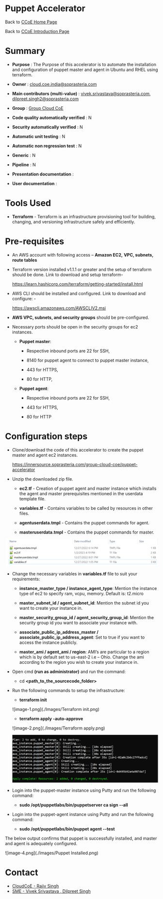# **Puppet Accelerator**

Back to  [CCoE Home Page](https://innersource.soprasteria.com/group-cloud-coe/introduction/wikis/home)

Back to  [CCoE Introduction Page](https://innersource.soprasteria.com/group-cloud-coe/introduction)

# **Summary**
     
* **Purpose** : The Purpose of this accelerator is to automate the installation and configuration of puppet master and agent in Ubuntu and RHEL using terraform.
     
* __Owner__ : cloud.coe.india@soprasteria.com
* __Main contributors (multi-value)__ : vivek.srivastava@soprasteria.com, dilpreet.singh2@soprasteria.com
     
* __Group__ :  [Group Cloud CoE](https://innersource.soprasteria.com/group-cloud-coe/introduction/wikis/home)
     
* __Code quality automatically verified__ : N

* __Security automatically verified__ : N

* __Automatic unit testing__ : N

* __Automatic non regression test__ : N

* __Generic__ : N

* __Pipeline__ : N

* __Presentation documentation__ : 

* __User documentation__ :

# **Tools Used**
     
* __Terraform__ - Terraform is an infrastructure provisioning tool for building, changing, and versioning infrastructure safely and efficiently.

# **Pre-requisites**
     
* An AWS account with following access –
	                  **Amazon EC2,**
	                  **VPC, subnets, route tables**
    
* Terraform version installed v1.1.1 or greater and the setup of terraform should be done. Link to download and setup terraform-
            
   https://learn.hashicorp.com/terraform/getting-started/install.html
    
* AWS CLI should be installed and configured. Link to download and configure: -

   https://awscli.amazonaws.com/AWSCLIV2.msi

* **AWS VPC, subnets, and security groups** should be pre-configured.

* Necessary ports should be open in the security groups for ec2 instances.

    * __Puppet master__:
        
        * Respective inbound ports are 22 for SSH,

	    * 8140 for puppet agent to connect to puppet master instance,

	    * 443 for HTTPS,

	    * 80 for HTTP,
            
    * __Puppet agent__:
            
        * Respective inbound ports are 22 for SSH, 
	    
        * 443 for HTTPS,
	                 
        * 80 for HTTP

# __Configuration steps__
   
* Clone/download the code of this accelerator to create the puppet master and agent ec2 instances.
  
  https://innersource.soprasteria.com/group-cloud-coe/puppet-accelerator

* Unzip the downloaded zip file.

 
    - __ec2.tf__ - Creation of puppet agent and master instance which installs the agent and master prerequisites mentioned in the userdata template file.

    - __variables.tf__ - Contains variables to be called by resources in other files.

    - __agentuserdata.tmpl__ - Contains the puppet commands for agent.

    - __masteruserdata.tmpl__ - Contains the puppet commands for master.

![image.png](./Images/DownloadedZIPfile.png)

* Change the necessary variables in **variables.tf** file to suit your requirements: 

    - **instance_master_type / instance_agent_type**: Mention the instance type of ec2 to specify ram, vcpu, memory. Default is: t2.micro

    -	**master_subnet_id / agent_subnet_id**: Mention the subnet id you want to create your instance in.

    -   **master_security_group_id / agent_security_group_id**: Mention the security group id you want to associate your instance with.

    - **associate_public_ip_address_master / associate_public_ip_address_agent**: Set to true if you want to access the instance publicly.

    -	**master_ami / agent_ami / region**: AMI’s are particular to a region which is by default set to us-east-2 i.e – Ohio. Change the ami according to the region you wish to create your instance in.

* Open cmd **(run as administrator)** and run the command: 

    - cd **<path_to_the_sourcecode_folder>**

* Run the following commands to setup the infrastructure: 

    - **terraform init**

     ![image-1.png](./Images/Terraform init.png)

    - **terraform apply -auto-approve**

     ![image-2.png](./Images/Terraform apply.png)

     ![image-3.png](./Images/ApplyComplete.png)

* Login into the puppet-master instance using Putty and run the following command:

    - **sudo /opt/puppetlabs/bin/puppetserver ca sign --all**

* Login into the puppet-agent instance using Putty and run the following command:

    - **sudo /opt/puppetlabs/bin/puppet agent --test**

The below output confirms that puppet is successfully installed, and master and agent is adequately configured.
     
 ![image-4.png](./Images/Puppet Installed.png)


# **Contact**
- [CloudCoE -  Rajiv Singh](mailto:rajiv-kumar.singh@soprasteria.com)
- [SME - Vivek Srivastava , Dilpreet Singh](mailto:vivek.srivastava@soprasteria.com,dilpreet.singh2@soprasteria.com)




